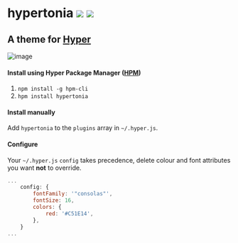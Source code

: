 # hypertonia [![](https://img.shields.io/npm/v/hypertonia.svg)](https://www.npmjs.com/package/hypertonia) [![](https://img.shields.io/badge/source--000000.svg?logo=github&style=social)](https://github.com/omrilotan/mono/tree/master/packages/hypertonia)

## A theme for [Hyper](https://hyper.is/)

![image](https://user-images.githubusercontent.com/516342/45075333-787e1000-b0ef-11e8-9094-802b4f09ba31.png)

#### Install using Hyper Package Manager ([HPM](https://github.com/zeit/hpm))
1. `npm install -g hpm-cli`
2. `hpm install hypertonia`

#### Install manually
Add `hypertonia` to the `plugins` array in `~/.hyper.js`.

#### Configure
Your `~/.hyper.js` `config` takes precedence, delete colour and font attributes you want **not** to override.

```js
...
	config: {
		fontFamily: '"consolas"',
		fontSize: 16,
		colors: {
			red: '#C51E14',
		},
	}
...
```
